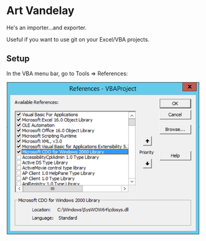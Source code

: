 # Art Vandelay
He's an importer...and exporter.

Useful if you want to use git on your Excel/VBA projects.

## Setup

In the VBA menu bar, go to Tools => References:

![references](references.png)
